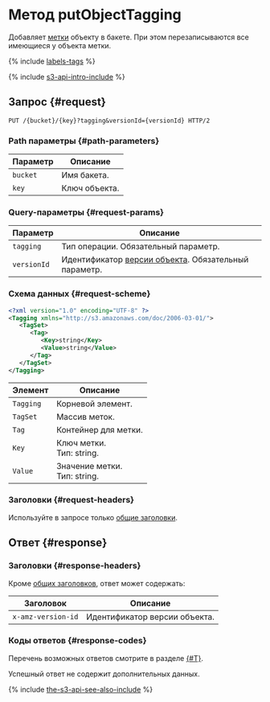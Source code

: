 # Метод putObjectTagging

Добавляет [метки](../../../concepts/tags.md) объекту в бакете. При этом перезаписываются все имеющиеся у объекта метки.

{% include [labels-tags](../../../../_includes/storage/labels-tags.md) %}

{% include [s3-api-intro-include](../../../../_includes/storage/s3-api-intro-include.md) %}

## Запрос {#request}

```http
PUT /{bucket}/{key}?tagging&versionId={versionId} HTTP/2
```

### Path параметры {#path-parameters}

Параметр | Описание
----- | -----
`bucket` | Имя бакета.
`key` | Ключ объекта.

### Query-параметры {#request-params}

Параметр | Описание
--- | ---
`tagging` | Тип операции. Обязательный параметр.
`versionId` | Идентификатор [версии объекта](../../../concepts/versioning.md). Обязательный параметр.

### Схема данных {#request-scheme}

```xml
<?xml version="1.0" encoding="UTF-8" ?>
<Tagging xmlns="http://s3.amazonaws.com/doc/2006-03-01/">
   <TagSet>
      <Tag>
         <Key>string</Key>
         <Value>string</Value>
      </Tag>
   </TagSet>
</Tagging>
```

Элемент | Описание
--- | ---
`Tagging` | Корневой элемент.
`TagSet` | Массив меток.
`Tag` | Контейнер для метки.
`Key` | Ключ метки.<br>Тип: string.
`Value` | Значение метки.<br>Тип: string.

### Заголовки {#request-headers}
Используйте в запросе только [общие заголовки](../common-request-headers.md).

## Ответ {#response}

### Заголовки {#response-headers}

Кроме [общих заголовков](../common-response-headers.md), ответ может содержать:

Заголовок | Описание
--------- | --------
`x-amz-version-id` | Идентификатор версии объекта.

### Коды ответов {#response-codes}

Перечень возможных ответов смотрите в разделе [{#T}](../response-codes.md).

Успешный ответ не содержит дополнительных данных.

{% include [the-s3-api-see-also-include](../../../../_includes/storage/the-s3-api-see-also-include.md) %}